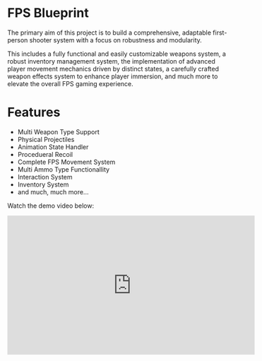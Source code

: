# FPS Blueprint

The primary aim of this project is to build a comprehensive, adaptable first-person shooter system with a focus on robustness and modularity. 

This includes a fully functional and easily customizable weapons system, a robust inventory management system, the implementation of advanced player movement mechanics driven by distinct states, a carefully crafted weapon effects system to enhance player immersion, and much more to elevate the overall FPS gaming experience.

# Features
- Multi Weapon Type Support
- Physical Projectiles
- Animation State Handler
- Procedueral Recoil
- Complete FPS Movement System
- Multi Ammo Type Functionallity
- Interaction System
- Inventory System
- and much, much more...


Watch the demo video below:

<iframe width="560" height="315" src="https://youtu.be/wOqnevJ0jyI](https://www.youtube.com/watch?v=wOqnevJ0jyI" frameborder="0" allow="accelerometer; autoplay; encrypted-media; gyroscope; picture-in-picture" allowfullscreen></iframe>
